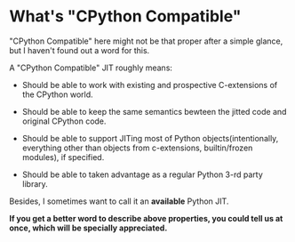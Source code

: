 # What's "CPython Compatible"

"CPython Compatible" here might not be that proper after a simple glance, but I haven't found out a word for this.

A "CPython Compatible" JIT roughly means:

- Should be able to work with existing and prospective C-extensions of the CPython world.

- Should be able to keep the same semantics bewteen the jitted code and original CPython code.

- Should be able to support JITing most of Python objects(intentionally, everything other than objects from c-extensions, builtin/frozen modules), if specified.

- Should be able to taken advantage as a regular Python 3-rd party library.

Besides, I sometimes want to call it an **available** Python JIT.

**If you get a better word to describe above properties, you could tell us at once, which will be specially appreciated.**
